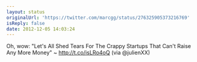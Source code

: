 ```yaml
---
layout: status
originalUrl: 'https://twitter.com/marcgg/status/276325905373216769'
isReply: false
date: 2012-12-05 14:03:24
---
```


Oh, wow: "Let's All Shed Tears For The Crappy Startups That Can't Raise Any More Money" ~ http://t.co/isLRo4oQ (via @julienXX)
